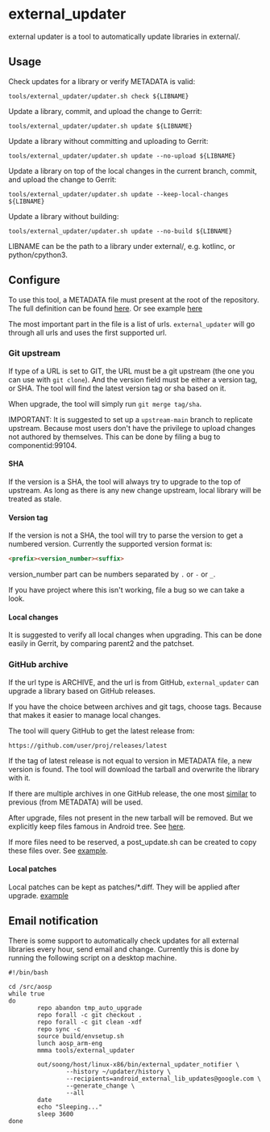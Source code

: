 # external_updater

external updater is a tool to automatically update libraries in external/.

## Usage

Check updates for a library or verify METADATA is valid:

```shell
tools/external_updater/updater.sh check ${LIBNAME}
```

Update a library, commit, and upload the change to Gerrit:

```shell
tools/external_updater/updater.sh update ${LIBNAME}
```

Update a library without committing and uploading to Gerrit:

```shell
tools/external_updater/updater.sh update --no-upload ${LIBNAME}
```

Update a library on top of the local changes in the current branch, commit, and upload the change to Gerrit:

```shell
tools/external_updater/updater.sh update --keep-local-changes ${LIBNAME}
```

Update a library without building:

```shell
tools/external_updater/updater.sh update --no-build ${LIBNAME}
```

LIBNAME can be the path to a library under external/, e.g. kotlinc, or
python/cpython3.

## Configure

To use this tool, a METADATA file must present at the root of the 
repository. The full definition can be found
[here](https://android.googlesource.com/platform/tools/external_updater/+/refs/heads/main/metadata.proto).
Or see example [here](https://android.googlesource.com/platform/external/ImageMagick/+/refs/heads/main/METADATA)

The most important part in the file is a list of urls.
`external_updater` will go through all urls and uses the first
supported url.

### Git upstream

If type of a URL is set to GIT, the URL must be a git upstream
(the one you can use with `git clone`). And the version field must
be either a version tag, or SHA. The tool will find the latest
version tag or sha based on it.

When upgrade, the tool will simply run `git merge tag/sha`.

IMPORTANT: It is suggested to set up a `upstream-main` branch to
replicate upstream. Because most users don't have the privilege to
upload changes not authored by themselves. This can be done by
filing a bug to componentid:99104.

#### SHA

If the version is a SHA, the tool will always try to upgrade to the
top of upstream. As long as there is any new change upstream, local
library will be treated as stale.

#### Version tag

If the version is not a SHA, the tool will try to parse the version
to get a numbered version. Currently the supported version format is:

```markdown
<prefix><version_number><suffix>
```

version_number part can be numbers separated by `.` or `-` or `_`.

If you have project where this isn't working, file a bug so we can take a look.

#### Local changes

It is suggested to verify all local changes when upgrading. This can
be done easily in Gerrit, by comparing parent2 and the patchset.


### GitHub archive

If the url type is ARCHIVE, and the url is from GitHub, `external_updater`
can upgrade a library based on GitHub releases.

If you have the choice between archives and git tags, choose tags.
Because that makes it easier to manage local changes.

The tool will query GitHub to get the latest release from:

```url
https://github.com/user/proj/releases/latest
```

If the tag of latest release is not equal to version in METADATA file, a
new version is found. The tool will download the tarball and overwrite the
library with it.

If there are multiple archives in one GitHub release, the one most
[similar](https://en.wikipedia.org/wiki/Edit_distance) to previous
(from METADATA) will be used.

After upgrade, files not present in the new tarball will be removed. But we
explicitly keep files famous in Android tree.
See [here](https://android.googlesource.com/platform/tools/external_updater/+/refs/heads/main/update_package.sh).

If more files need to be reserved, a post_update.sh can be created to copy
these files over.
See [example](https://android.googlesource.com/platform/external/kotlinc/+/refs/heads/main/post_update.sh).

#### Local patches

Local patches can be kept as patches/*.diff. They will be applied after
upgrade. [example](https://cs.android.com/android/platform/superproject/+/main:external/jsmn/patches/header.diff)

## Email notification

There is some support to automatically check updates for all external 
libraries every hour, send email and change. Currently this is done by 
running the following script on a desktop machine.

```shell
#!/bin/bash

cd /src/aosp
while true
do
        repo abandon tmp_auto_upgrade
        repo forall -c git checkout .
        repo forall -c git clean -xdf
        repo sync -c
        source build/envsetup.sh
        lunch aosp_arm-eng
        mmma tools/external_updater

        out/soong/host/linux-x86/bin/external_updater_notifier \
                --history ~/updater/history \
                --recipients=android_external_lib_updates@google.com \
                --generate_change \
                --all
        date
        echo "Sleeping..."
        sleep 3600
done
```
